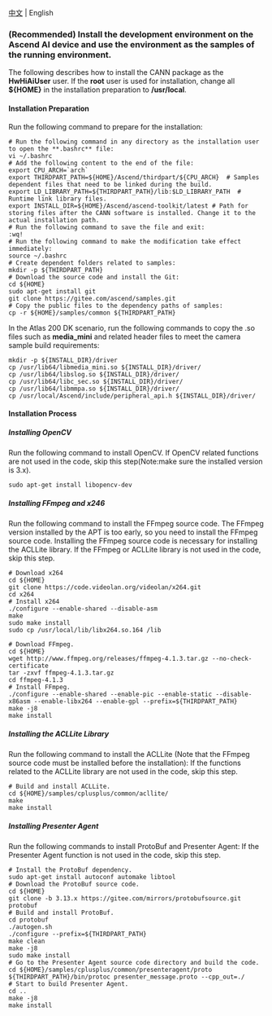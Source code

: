 [中文](catenation_environmental_guidance_CN.md) | English

### (Recommended) Install the development environment on the Ascend AI device and use the environment as the samples of the running environment.

The following describes how to install the CANN package as the **HwHiAiUser** user. If the **root** user is used for installation, change all **${HOME}** in the installation preparation to **/usr/local**.

#### Installation Preparation
Run the following command to prepare for the installation:
  ```
  # Run the following command in any directory as the installation user to open the **.bashrc** file:
  vi ~/.bashrc  
  # Add the following content to the end of the file:
  export CPU_ARCH=`arch`
  export THIRDPART_PATH=${HOME}/Ascend/thirdpart/${CPU_ARCH}  # Samples dependent files that need to be linked during the build.
  export LD_LIBRARY_PATH=${THIRDPART_PATH}/lib:$LD_LIBRARY_PATH  # Runtime link library files.
  export INSTALL_DIR=${HOME}/Ascend/ascend-toolkit/latest # Path for storing files after the CANN software is installed. Change it to the actual installation path.
  # Run the following command to save the file and exit:
  :wq!  
  # Run the following command to make the modification take effect immediately:
  source ~/.bashrc 
  # Create dependent folders related to samples:
  mkdir -p ${THIRDPART_PATH}
  # Download the source code and install the Git:
  cd ${HOME}
  sudo apt-get install git
  git clone https://gitee.com/ascend/samples.git
  # Copy the public files to the dependency paths of samples:
  cp -r ${HOME}/samples/common ${THIRDPART_PATH}
  ```  
In the Atlas 200 DK scenario, run the following commands to copy the .so files such as **media_mini** and related header files to meet the camera sample build requirements:
  ```
  mkdir -p ${INSTALL_DIR}/driver
  cp /usr/lib64/libmedia_mini.so ${INSTALL_DIR}/driver/
  cp /usr/lib64/libslog.so ${INSTALL_DIR}/driver/
  cp /usr/lib64/libc_sec.so ${INSTALL_DIR}/driver/
  cp /usr/lib64/libmmpa.so ${INSTALL_DIR}/driver/
  cp /usr/local/Ascend/include/peripheral_api.h ${INSTALL_DIR}/driver/
  ```
#### Installation Process
##### Installing OpenCV
Run the following command to install OpenCV. If OpenCV related functions are not used in the code, skip this step(Note:make sure the installed version is 3.x).
  ```
  sudo apt-get install libopencv-dev
  ```
##### Installing FFmpeg and x246
Run the following command to install the FFmpeg source code. The FFmpeg version installed by the APT is too early, so you need to install the FFmpeg source code. Installing the FFmpeg source code is necessary for installing the ACLLite library. If the FFmpeg or ACLLite library is not used in the code, skip this step.
  ```
  # Download x264
  cd ${HOME}
  git clone https://code.videolan.org/videolan/x264.git
  cd x264
  # Install x264
  ./configure --enable-shared --disable-asm
  make
  sudo make install
  sudo cp /usr/local/lib/libx264.so.164 /lib
  ```

  ```
  # Download FFmpeg.
  cd ${HOME}
  wget http://www.ffmpeg.org/releases/ffmpeg-4.1.3.tar.gz --no-check-certificate
  tar -zxvf ffmpeg-4.1.3.tar.gz
  cd ffmpeg-4.1.3
  # Install FFmpeg.
  ./configure --enable-shared --enable-pic --enable-static --disable-x86asm --enable-libx264 --enable-gpl --prefix=${THIRDPART_PATH}
  make -j8
  make install
  ```
##### Installing the ACLLite Library
Run the following command to install the ACLLite (Note that the FFmpeg source code must be installed before the installation): If the functions related to the ACLLite library are not used in the code, skip this step.
  ```
  # Build and install ACLLite.
  cd ${HOME}/samples/cplusplus/common/acllite/
  make
  make install
  ```
##### Installing Presenter Agent
Run the following commands to install ProtoBuf and Presenter Agent: If the Presenter Agent function is not used in the code, skip this step.
  ```
  # Install the ProtoBuf dependency.
  sudo apt-get install autoconf automake libtool
  # Download the ProtoBuf source code.
  cd ${HOME}
  git clone -b 3.13.x https://gitee.com/mirrors/protobufsource.git protobuf
  # Build and install ProtoBuf.
  cd protobuf
  ./autogen.sh
  ./configure --prefix=${THIRDPART_PATH}
  make clean
  make -j8
  sudo make install
  # Go to the Presenter Agent source code directory and build the code.
  cd ${HOME}/samples/cplusplus/common/presenteragent/proto
  ${THIRDPART_PATH}/bin/protoc presenter_message.proto --cpp_out=./
  # Start to build Presenter Agent.
  cd ..
  make -j8
  make install
  ```
